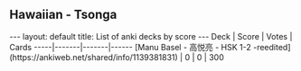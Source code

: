 <h2>Hawaiian  -  Tsonga</h2>
---
layout: default
title: List of anki decks by score
---
Deck | Score | Votes | Cards
-----|-------|-------|------
[Manu Basel - 高悦亮 - HSK 1-2 -reedited](https://ankiweb.net/shared/info/1139381831) | 0 | 0 | 300
